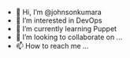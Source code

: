 - 👋 Hi, I’m @johnsonkumara
- 👀 I’m interested in DevOps
- 🌱 I’m currently learning Puppet
- 💞️ I’m looking to collaborate on ...
- 📫 How to reach me ...

<!---
johnsonkumara/johnsonkumara is a ✨ special ✨ repository because its `README.md` (this file) appears on your GitHub profile.
You can click the Preview link to take a look at your changes.
--->
